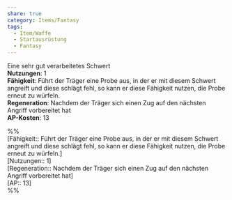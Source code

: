 ```yaml
---
share: true
category: Items/Fantasy
tags:
  - Item/Waffe
  - Startausrüstung
  - Fantasy
---
```

  
Eine sehr gut verarbeitetes Schwert  
**Nutzungen**:  1  
**Fähigkeit**: Führt der Träger eine Probe aus, in der er mit diesem Schwert angreift und diese schlägt fehl, so kann er diese Fähigkeit nutzen, die Probe erneut zu würfeln.  
**Regeneration**: Nachdem der Träger sich einen Zug auf den nächsten Angriff vorbereitet hat  
**AP-Kosten**: 13  
  
%%  
[Fähigkeit:: Führt der Träger eine Probe aus, in der er mit diesem Schwert angreift und diese schlägt fehl, so kann er diese Fähigkeit nutzen, die Probe erneut zu würfeln.]  
[Nutzungen:: 1]  
[Regeneration:: Nachdem der Träger sich einen Zug auf den nächsten Angriff vorbereitet hat]  
[AP:: 13]  
%%
